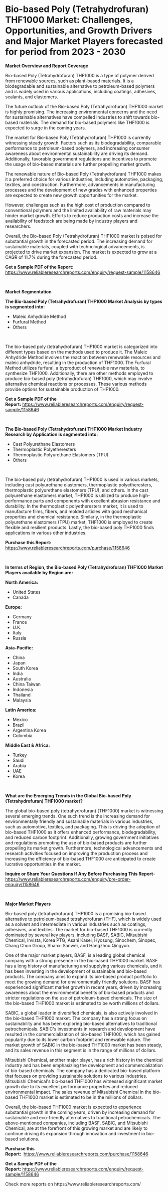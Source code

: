<p><h1>Bio-based Poly (Tetrahydrofuran) THF1000 Market: Challenges, Opportunities, and Growth Drivers and Major Market Players forecasted for period from 2023 - 2030</h1></p><p><strong>Market Overview and Report Coverage</strong></p>
<p><p>Bio-based Poly (Tetrahydrofuran) THF1000 is a type of polymer derived from renewable sources, such as plant-based materials. It is a biodegradable and sustainable alternative to petroleum-based polymers and is widely used in various applications, including coatings, adhesives, sealants, and elastomers.</p><p>The future outlook of the Bio-based Poly (Tetrahydrofuran) THF1000 market is highly promising. The increasing environmental concerns and the need for sustainable alternatives have compelled industries to shift towards bio-based materials. The demand for bio-based polymers like THF1000 is expected to surge in the coming years.</p><p>The market for Bio-based Poly (Tetrahydrofuran) THF1000 is currently witnessing steady growth. Factors such as its biodegradability, comparable performance to petroleum-based polymers, and increasing consumer awareness about environmental sustainability are driving its demand. Additionally, favorable government regulations and incentives to promote the usage of bio-based materials are further propelling market growth.</p><p>The renewable nature of Bio-based Poly (Tetrahydrofuran) THF1000 makes it a preferred choice for various industries, including automotive, packaging, textiles, and construction. Furthermore, advancements in manufacturing processes and the development of new grades with enhanced properties are expected to create new growth opportunities for the market.</p><p>However, challenges such as the high cost of production compared to conventional polymers and the limited availability of raw materials may hinder market growth. Efforts to reduce production costs and increase the availability of feedstock are being made by industry players and researchers.</p><p>Overall, the Bio-based Poly (Tetrahydrofuran) THF1000 market is poised for substantial growth in the forecasted period. The increasing demand for sustainable materials, coupled with technological advancements, is projected to drive market expansion. The market is expected to grow at a CAGR of 11.7% during the forecasted period.</p></p>
<p><strong>Get a Sample PDF of the Report:</strong> <a href="https://www.reliableresearchreports.com/enquiry/request-sample/1158646">https://www.reliableresearchreports.com/enquiry/request-sample/1158646</a></p>
<p>&nbsp;</p>
<p><strong>Market Segmentation</strong></p>
<p><strong>The Bio-based Poly (Tetrahydrofuran) THF1000 Market Analysis by types is segmented into:</strong></p>
<p><ul><li>Maleic Anhydride Method</li><li>Furfural Method</li><li>Others</li></ul></p>
<p>&nbsp;</p>
<p><p>The bio-based poly (tetrahydrofuran) THF1000 market is categorized into different types based on the methods used to produce it. The Maleic Anhydride Method involves the reaction between renewable resources and maleic anhydride, resulting in the production of THF1000. The Furfural Method utilizes furfural, a byproduct of renewable raw materials, to synthesize THF1000. Additionally, there are other methods employed to produce bio-based poly (tetrahydrofuran) THF1000, which may involve alternative chemical reactions or processes. These various methods provide options for sustainable production of THF1000.</p></p>
<p><strong>Get a Sample PDF of the Report:</strong>&nbsp;<a href="https://www.reliableresearchreports.com/enquiry/request-sample/1158646">https://www.reliableresearchreports.com/enquiry/request-sample/1158646</a></p>
<p>&nbsp;</p>
<p><strong>The Bio-based Poly (Tetrahydrofuran) THF1000 Market Industry Research by Application is segmented into:</strong></p>
<p><ul><li>Cast Polyurethane Elastomers</li><li>Thermoplastic Polyetheresters</li><li>Thermoplastic Polyurethane Elastomers (TPU)</li><li>Others</li></ul></p>
<p>&nbsp;</p>
<p><p>The bio-based poly (tetrahydrofuran) THF1000 is used in various markets, including cast polyurethane elastomers, thermoplastic polyetheresters, thermoplastic polyurethane elastomers (TPU), and others. In the cast polyurethane elastomers market, THF1000 is utilized to produce high-performance parts and components with excellent abrasion resistance and durability. In the thermoplastic polyetheresters market, it is used to manufacture films, fibers, and molded articles with good mechanical properties and chemical resistance. Similarly, in the thermoplastic polyurethane elastomers (TPU) market, THF1000 is employed to create flexible and resilient products. Lastly, the bio-based poly THF1000 finds applications in various other industries.</p></p>
<p><strong>Purchase this Report:</strong>&nbsp; <a href="https://www.reliableresearchreports.com/purchase/1158646">https://www.reliableresearchreports.com/purchase/1158646</a></p>
<p>&nbsp;</p>
<p><strong>In terms of Region, the Bio-based Poly (Tetrahydrofuran) THF1000 Market Players available by Region are:</strong></p>
<p>
    <p> <strong> North America: </strong>
        <ul>
            <li>United States</li>
            <li>Canada</li>
        </ul>
        </p> 
    <p> <strong> Europe: </strong>
        <ul>
            <li>Germany</li>
            <li>France</li>
            <li>U.K.</li>
            <li>Italy</li>
            <li>Russia</li>
        </ul>
        </p> 
    <p> <strong> Asia-Pacific: </strong>
        <ul>
            <li>China</li>
            <li>Japan</li>
            <li>South Korea</li>
            <li>India</li>
            <li>Australia</li>
            <li>China Taiwan</li>
            <li>Indonesia</li>
            <li>Thailand</li>
            <li>Malaysia</li>
        </ul>
        </p> 
    <p> <strong> Latin America: </strong>
        <ul>
            <li>Mexico</li>
            <li>Brazil</li>
            <li>Argentina Korea</li>
            <li>Colombia</li>
        </ul>
        </p> 
    <p> <strong> Middle East & Africa: </strong>
        <ul>
            <li>Turkey</li>
            <li>Saudi</li>
            <li>Arabia</li>
            <li>UAE</li>
            <li>Korea</li>
        </ul>
    </p>
    </p>
<p>&nbsp;</p>
<p><strong>What are the Emerging Trends in the Global Bio-based Poly (Tetrahydrofuran) THF1000 market?</strong></p>
<p><p>The global bio-based poly (tetrahydrofuran) (THF1000) market is witnessing several emerging trends. One such trend is the increasing demand for environmentally friendly and sustainable materials in various industries, such as automotive, textiles, and packaging. This is driving the adoption of bio-based THF1000 as it offers enhanced performance, biodegradability, and reduced carbon footprint. Additionally, growing government initiatives and regulations promoting the use of bio-based products are further propelling its market growth. Furthermore, technological advancements and research activities focused on improving the production process and increasing the efficiency of bio-based THF1000 are anticipated to create lucrative opportunities in the market.</p></p>
<p><strong>Inquire or Share Your Questions If Any Before Purchasing This Report</strong>- <a href="https://www.reliableresearchreports.com/enquiry/pre-order-enquiry/1158646">https://www.reliableresearchreports.com/enquiry/pre-order-enquiry/1158646</a></p>
<p>&nbsp;</p>
<p><strong>Major Market Players</strong></p>
<p><p>Bio-based poly (tetrahydrofuran) THF1000 is a promising bio-based alternative to petroleum-based tetrahydrofuran (THF), which is widely used as a solvent and intermediate in various industries such as coatings, adhesives, and textiles. The market for bio-based THF1000 is currently dominated by several key players, including BASF, SABIC, Mitsubishi Chemical, Invista, Korea PTG, Asahi Kasei, Hyosung, Sinochem, Sinopec, Chang Chun Group, Shanxi Sanwei, and Hangzhou Qingyun.</p><p>One of the major market players, BASF, is a leading global chemical company with a strong presence in the bio-based THF1000 market. BASF has a long history of manufacturing and supplying various chemicals, and it has been investing in the development of sustainable and bio-based products. The company aims to expand its bio-based product portfolio to meet the growing demand for environmentally friendly solutions. BASF has experienced significant market growth in recent years, driven by increasing awareness about the environmental benefits of bio-based products and stricter regulations on the use of petroleum-based chemicals. The size of the bio-based THF1000 market is estimated to be worth millions of dollars.</p><p>SABIC, a global leader in diversified chemicals, is also actively involved in the bio-based THF1000 market. The company has a strong focus on sustainability and has been exploring bio-based alternatives to traditional petrochemicals. SABIC's investments in research and development have resulted in the commercialization of bio-based THF1000, which has gained popularity due to its lower carbon footprint and renewable nature. The market growth of SABIC in the bio-based THF1000 market has been steady, and its sales revenue in this segment is in the range of millions of dollars.</p><p>Mitsubishi Chemical, another major player, has a rich history in the chemical industry and has been emphasizing the development and commercialization of bio-based chemicals. The company has a dedicated bio-based platform that focuses on providing sustainable solutions to various industries. Mitsubishi Chemical's bio-based THF1000 has witnessed significant market growth due to its excellent performance properties and reduced environmental impact. The sales revenue of Mitsubishi Chemical in the bio-based THF1000 market is estimated to be in the millions of dollars.</p><p>Overall, the bio-based THF1000 market is expected to experience substantial growth in the coming years, driven by increasing demand for sustainable and eco-friendly alternatives to traditional petrochemicals. The above-mentioned companies, including BASF, SABIC, and Mitsubishi Chemical, are at the forefront of this growing market and are likely to continue driving its expansion through innovation and investment in bio-based solutions.</p></p>
<p><strong>Purchase this Report:</strong>&nbsp;&nbsp;<a href="https://www.reliableresearchreports.com/purchase/1158646">https://www.reliableresearchreports.com/purchase/1158646</a></p>
<p></p>
<p><strong>Get a Sample PDF of the Report:</strong>&nbsp;<a href="https://www.reliableresearchreports.com/enquiry/request-sample/1158646">https://www.reliableresearchreports.com/enquiry/request-sample/1158646</a></p>
<p>Check more reports on https://www.reliableresearchreports.com/</p>
